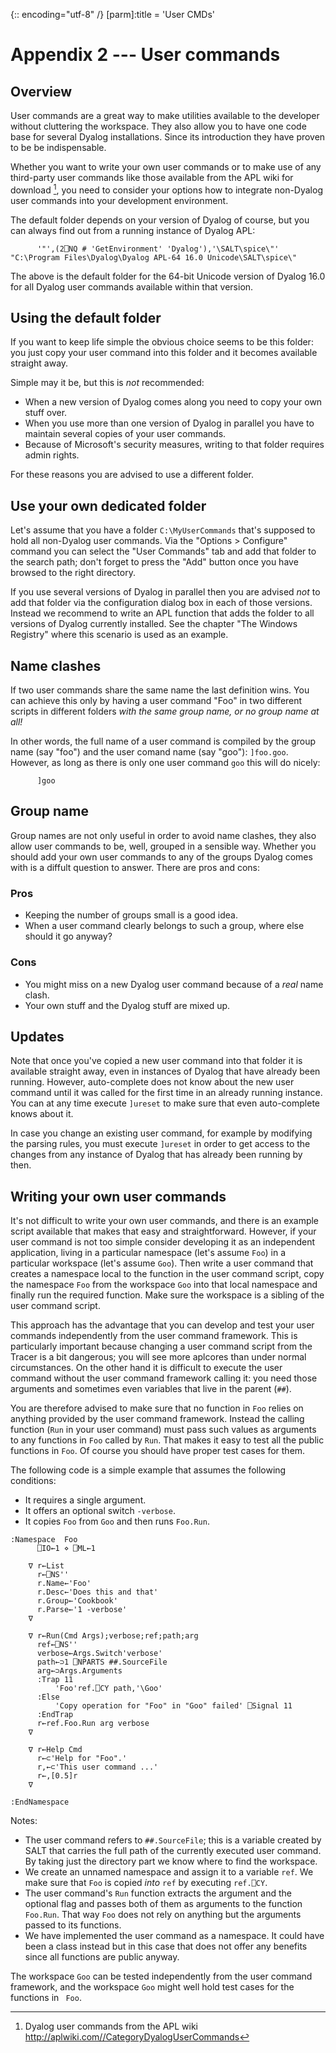 {:: encoding="utf-8" /}
[parm]:title  = 'User CMDs'


# Appendix 2 --- User commands


## Overview

User commands are a great way to make utilities available to the developer without cluttering the workspace. They also allow you to have one code base for several Dyalog installations. Since its introduction they have proven to be be indispensable.

Whether you want to write your own user commands or to make use of any third-party user commands like those available from the APL wiki for download [^wiki], you need to consider your options how to integrate non-Dyalog user commands into your development environment.

The default folder depends on your version of Dyalog of course, but you can always find out from a running instance of Dyalog APL:

~~~
      '"',(2⎕NQ # 'GetEnvironment' 'Dyalog'),'\SALT\spice\"'
"C:\Program Files\Dyalog\Dyalog APL-64 16.0 Unicode\SALT\spice\"
~~~

The above is the default folder for the 64-bit Unicode version of Dyalog 16.0 for all Dyalog user commands available within that version.


## Using the default folder

If you want to keep life simple the obvious choice seems to be this folder: you just copy your user command into this folder and it becomes available straight away.

Simple may it be, but this is _not_ recommended:

* When a new version of Dyalog comes along you need to copy your own stuff over.
* When you use more than one version of Dyalog in parallel you have to maintain several copies of your user commands.
* Because of Microsoft's security measures, writing to that folder requires admin rights.

For these reasons you are advised to use a different folder.


## Use your own dedicated folder

Let's assume that you have a folder `C:\MyUserCommands` that's supposed to hold all non-Dyalog user commands. Via the "Options > Configure" command you can select the "User Commands" tab and add that folder to the search path; don't forget to press the "Add" button once you have browsed to the right directory.

If you use several versions of Dyalog in parallel then you are advised _not_ to add that folder via the configuration dialog box in each of those versions. Instead we recommend to write an APL function that adds the folder to all versions of Dyalog currently installed. See the chapter "The Windows Registry" where this scenario is used as an example.


## Name clashes

If two user commands share the same name the last definition wins. You can achieve this only by having a user command "Foo" in two different scripts in different folders _with the same group name, or no group name at all!_

In other words, the full name of a user command is compiled by the group name (say "foo") and the user comand name (say "goo"): `]foo.goo`. However, as long as there is only one user command `goo` this will do nicely:

~~~
      ]goo
~~~


## Group name

Group names are not only useful in order to avoid name clashes, they also allow user commands to be, well, grouped in a sensible way. Whether you should add your own user commands to any of the groups Dyalog comes with is a diffult question to answer. There are pros and cons:

### Pros

+ Keeping the number of groups small is a good idea. 
+ When a user command clearly belongs to such a group, where else should it go anyway?

### Cons

- You might miss on a new Dyalog user command because of a _real_ name clash.
- Your own stuff and the Dyalog stuff are mixed up.


## Updates

Note that once you've copied a new user command into that folder it is available straight away, even in instances of Dyalog that have already been running. However, auto-complete does not know about the new user command until it was called for the first time in an already running instance. You can at any time execute `]ureset` to make sure that even auto-complete knows about it.

In case you change an existing user command, for example by modifying the parsing rules, you must execute `]ureset` in order to get access to the changes from any instance of Dyalog that has already been running by then.


## Writing your own user commands

It's not difficult to write your own user commands, and there is an example script available that makes that easy and straightforward. However, if your user command is not too simple consider developing it as an independent application, living in a particular namespace (let's assume `Foo`) in a particular workspace (let's assume `Goo`). Then write a user command that creates a namespace local to the function in the user command script, copy the namespace `Foo` from the workspace `Goo` into that local namespace and finally run the required function. Make sure the workspace is a sibling of the user command script.

This approach has the advantage that you can develop and test your user commands independently from the user command framework. This is particularly important because changing a user command script from the Tracer is a bit dangerous; you will see more aplcores than under normal circumstances. On the other hand it is difficult to execute the user command without the user command framework calling it: you need those arguments and sometimes even variables that live in the parent (`##`).
  
You are therefore advised to make sure that no function in `Foo` relies on anything provided by the user command framework. Instead the calling function (`Run` in your user command) must pass such values as arguments to any functions in `Foo` called by `Run`. That makes it easy to test all the public functions in `Foo`. Of course you should have proper test cases for them.

The following code is a simple example that assumes the following conditions:

* It requires a single argument.
* It offers an optional switch `-verbose`.
* It copies `Foo` from `Goo` and then runs `Foo.Run`.

~~~
:Namespace  Foo
      ⎕IO←1 ⋄ ⎕ML←1

    ∇ r←List
      r←⎕NS''          
      r.Name←'Foo'
      r.Desc←'Does this and that'
      r.Group←'Cookbook'    
      r.Parse←'1 -verbose'
    ∇

    ∇ r←Run(Cmd Args);verbose;ref;path;arg
      ref←⎕NS''
      verbose←Args.Switch'verbose'      
      path←⊃1 ⎕NPARTS ##.SourceFile
      arg←⊃Args.Arguments      
      :Trap 11
          'Foo'ref.⎕CY path,'\Goo'
      :Else
          'Copy operation for "Foo" in "Goo" failed' ⎕Signal 11
      :EndTrap
      r←ref.Foo.Run arg verbose
    ∇

    ∇ r←Help Cmd
      r←⊂'Help for "Foo".'
      r,←⊂'This user command ...'
      r←,[0.5]r
    ∇   

:EndNamespace
~~~

Notes:

* The user command refers to `##.SourceFile`; this is a variable created by SALT that carries the full path of the currently executed user command. By taking just the directory part we know where to find the workspace.
* We create an unnamed namespace and assign it to a variable `ref`. We make sure that `Foo` is copied _into_ `ref` by executing `ref.⎕CY`.
* The user command's `Run` function extracts the argument and the optional flag and passes both of them as arguments to the function `Foo.Run`. That way `Foo` does not rely on anything but the arguments passed to its functions.
* We have implemented the user command as a namespace. It could have been a class instead but in this case that does not offer any benefits since all functions are public anyway.

The workspace `Goo` can be tested independently from the user command framework, and the workspace `Goo` might well hold test cases for the functions in ` Foo`.


[^wiki]:Dyalog user commands from the APL wiki  
<http://aplwiki.com//CategoryDyalogUserCommands>